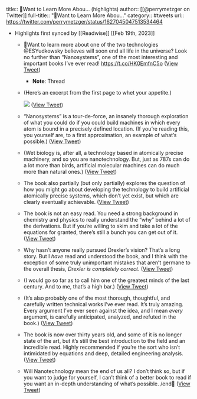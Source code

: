 title:: 🧵Want to Learn More Abou... (highlights)
author:: [[@perrymetzger on Twitter]]
full-title:: "🧵Want to Learn More Abou..."
category:: #tweets
url:: https://twitter.com/perrymetzger/status/1627045047513534464

- Highlights first synced by [[Readwise]] [[Feb 19th, 2023]]
	- 🧵Want to learn more about one of the two technologies @ESYudkowsky believes will soon end all life in the universe? Look no further than “Nanosystems”, one of the most interesting and important books I’ve ever read! https://t.co/HK0EmfnC5o ([View Tweet](https://twitter.com/perrymetzger/status/1627045047513534464))
		- **Note**: Thread
	- (Here’s an excerpt from the first page to whet your appetite.) 
	  
	  ![](https://pbs.twimg.com/media/FpRs49QaYAUZEeR.jpg) ([View Tweet](https://twitter.com/perrymetzger/status/1627045098092642305))
	- “Nanosystems” is a tour-de-force, an insanely thorough exploration of what you could do if you could build machines in which every atom is bound in a precisely defined location. (If you’re reading this, you yourself are, to a first approximation, an example of what’s possible.) ([View Tweet](https://twitter.com/perrymetzger/status/1627045101678764039))
	- (Wet biology is, after all, a technology based in atomically precise machinery, and so you are nanotechnology. But, just as 787s can do a lot more than birds, artificial molecular machines can do much more than natural ones.) ([View Tweet](https://twitter.com/perrymetzger/status/1627045103440392192))
	- The book also partially (but only partially) explores the question of how you might go about developing the technology to build artificial atomically precise systems, which don’t yet exist, but which are clearly eventually achievable. ([View Tweet](https://twitter.com/perrymetzger/status/1627045105239719936))
	- The book is not an easy read. You need a strong background in chemistry and physics to really understand the “why” behind a lot of the derivations. But if you’re willing to skim and take a lot of the equations for granted, there’s still a bunch you can get out of it. ([View Tweet](https://twitter.com/perrymetzger/status/1627045107018113024))
	- Why hasn’t anyone really pursued Drexler’s vision? That’s a long story. But I *have* read and understood the book, and I think with the exception of some truly unimportant mistakes that aren’t germane to the overall thesis, *Drexler is completely correct*. ([View Tweet](https://twitter.com/perrymetzger/status/1627045108762951691))
	- (I would go so far as to call him one of the greatest minds of the last century. And to me, that’s a high bar.) ([View Tweet](https://twitter.com/perrymetzger/status/1627045110474248194))
	- (It’s also probably one of the most thorough, thoughtful, and carefully written technical works I’ve ever read. It’s truly amazing. Every argument I’ve ever seen against the idea, and I mean *every* argument, is carefully anticipated, analyzed, and refuted in the book.) ([View Tweet](https://twitter.com/perrymetzger/status/1627045112168714245))
	- The book is now over thirty years old, and some of it is no longer state of the art, but it’s still the best introduction to the field and an incredible read. Highly recommended if you’re the sort who isn’t intimidated by equations and deep, detailed engineering analysis. ([View Tweet](https://twitter.com/perrymetzger/status/1627045113984860166))
	- Will Nanotechnology mean the end of us all? I don’t think so, but if you want to judge for yourself, I can’t think of a better book to read if you want an in-depth understanding of what’s possible. /end🧵 ([View Tweet](https://twitter.com/perrymetzger/status/1627045116648226816))